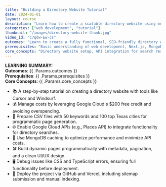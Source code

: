 ```yaml
---
title: "Building a Directory Website Tutorial"
date: 2024-01-01
layout: course
description: "Learn how to create a scalable directory website using modern tools and technologies"
categories: ["web development", "tutorial"]
thumbnail: "/images/directory-website-thumb.jpg"
video_id: "c7qdw-Ew-cs"
outcomes: "Learn to create a fully functional, SEO-friendly directory website for wedding services, utilizing AI and modern web development practices"
prerequisites: "Basic understanding of web development, Next.js, MongoDB, and Google Cloud services"
core_concepts: "Directory website setup, API integration for search results, and SEO optimization with caching and sitemaps"
---
```


**LEARNING SUMMARY:**  
**Outcomes**: {{ .Params.outcomes }}  
**Prerequisites**: {{ .Params.prerequisites }}  
**Core Concepts**: {{ .Params.core_concepts }}

*   📚 A step-by-step tutorial on creating a directory website with tools like Cursor and Windsurf.
*   💰 Manage costs by leveraging Google Cloud's $200 free credit and avoiding overspending.
*   🔑 Prepare CSV files with 50 keywords and 100 top Texas cities for programmatic page generation.
*   🌐 Enable Google Cloud APIs (e.g., Places API) to integrate functionality for directory searches.
*   💾 Use MongoDB caching to optimize performance and minimize API costs.
*   🛠️ Build dynamic pages programmatically with metadata, pagination, and a clean UI/UX design.
*   🖥️ Debug issues like CSS and TypeScript errors, ensuring full functionality before deployment.
*   🚀 Deploy the project via GitHub and Vercel, including sitemap submission and manual indexing.
